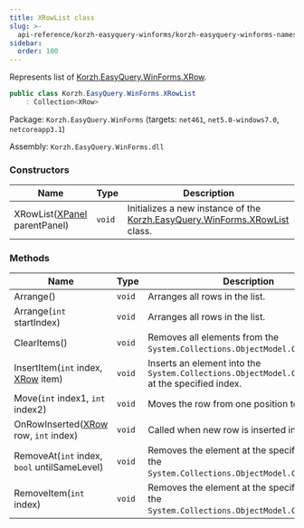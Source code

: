 ```yaml
---
title: XRowList class
slug: >-
  api-reference/korzh-easyquery-winforms/korzh-easyquery-winforms-namespace/xrowlist-class
sidebar:
  order: 100
---
```


Represents list of [Korzh.EasyQuery.WinForms.XRow](///////////////easyquery/docs/api-reference/korzh-easyquery-winforms/korzh-easyquery-winforms-namespace/xrow-class).
```csharp
public class Korzh.EasyQuery.WinForms.XRowList
    : Collection<XRow>

```
Package: `Korzh.EasyQuery.WinForms` (targets: `net461`, `net5.0-windows7.0`, `netcoreapp3.1`)

Assembly: `Korzh.EasyQuery.WinForms.dll`

### Constructors

| Name | Type | Description | 
| --- | --- | --- | 
| XRowList([XPanel](///////////////easyquery/docs/api-reference/korzh-easyquery-winforms/korzh-easyquery-winforms-namespace/xpanel-class) parentPanel) | `void` | Initializes a new instance of the [Korzh.EasyQuery.WinForms.XRowList](///////////////easyquery/docs/api-reference/korzh-easyquery-winforms/korzh-easyquery-winforms-namespace/xrowlist-class) class. | 


### Methods

| Name | Type | Description | 
| --- | --- | --- | 
| Arrange() | `void` | Arranges all rows in the list. | 
| Arrange(`int` startIndex) | `void` | Arranges all rows in the list. | 
| ClearItems() | `void` | Removes all elements from the `System.Collections.ObjectModel.Collection'1`. | 
| InsertItem(`int` index, [XRow](///////////////easyquery/docs/api-reference/korzh-easyquery-winforms/korzh-easyquery-winforms-namespace/xrow-class) item) | `void` | Inserts an element into the `System.Collections.ObjectModel.Collection'1` at the specified index. | 
| Move(`int` index1, `int` index2) | `void` | Moves the row from one position to another. | 
| OnRowInserted([XRow](///////////////easyquery/docs/api-reference/korzh-easyquery-winforms/korzh-easyquery-winforms-namespace/xrow-class) row, `int` index) | `void` | Called when new row is inserted into panel. | 
| RemoveAt(`int` index, `bool` untilSameLevel) | `void` | Removes the element at the specified index of the `System.Collections.ObjectModel.Collection'1`. | 
| RemoveItem(`int` index) | `void` | Removes the element at the specified index of the `System.Collections.ObjectModel.Collection'1`. |
